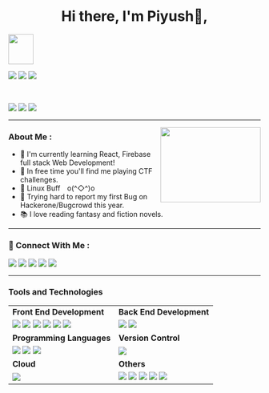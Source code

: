 ### <h1 align="center">Hi there, I'm Piyush👦,</h1> 
<img width="50" height="60" src="https://64.media.tumblr.com/e90d88a9c7b4c4ddc68131e9c4b49373/tumblr_nzh2l1KN7O1rwfctbo4_500.gifv"/>

[<img src="https://badges.pufler.dev/visits/p014ri5/p014ri5?style=for-the-badge&color=teal"/>](#)
[<img src="https://badges.pufler.dev/repos/p014ri5?style=for-the-badge&color=teal"/>](#)
[<img src="https://badges.pufler.dev/years/p014ri5?style=for-the-badge&color=teal"/>](#)

<br/>

[<img src="https://img.shields.io/badge/%F0%9F%A7%A1-Programming-blue?style=for-the-badge&color=orange"/>](#)
[<img src="https://img.shields.io/badge/%F0%9F%92%9C-Anime-blue?style=for-the-badge&color=purple"/>](#)
[<img src="https://img.shields.io/badge/%F0%9F%92%9A-Hacking-blue?style=for-the-badge&color=green"/>](#)

---

<img src="https://github.com/p014ri5/p014ri5/raw/master/assets/Developer.gif" align="right" height="150" width="200"/>

### About Me :

- 🐻 I'm currently learning React, Firebase full stack Web Development!
- 🚩 In free time you'll find me playing CTF challenges.
- 🐧 Linux Buff o(^◇^)o
- 🐞 Trying hard to report my first Bug on Hackerone/Bugcrowd this year.
- 📚 I love reading fantasy and fiction novels.

---

### 📱 Connect With Me :

[<img src="https://img.shields.io/badge/instagram-%23e4405f.svg?&style=for-the-badge&logo=instagram&logoColor=white"/>](https://instagram.com/p014ri5)
[<img src="https://img.shields.io/badge/twitter-%231da1f2.svg?&style=for-the-badge&logo=twitter&logoColor=white"/>](https://twitter.com/p014ri5)
[<img src="https://img.shields.io/badge/linkedin-%230077b5.svg?&style=for-the-badge&logo=linkedin&logoColor=white"/>](https://linkedin.com/in/p014ri5)
[<img src="https://img.shields.io/badge/discord-%237289da.svg?&style=for-the-badge&logo=discord&logoColor=white"/>](https://discord.com/users/547110674652856320)
[<img src="https://img.shields.io/badge/spotify-%231ed760.svg?&style=for-the-badge&logo=spotify&logoColor=white"/>](https://open.spotify.com/user/jnkeeicwyflylwezec1mdo7q4)

---

### Tools and Technologies


| | |
|--- |--- |
|__Front End Development__|__Back End Development__|
|[<img src="https://img.shields.io/badge/html5-%23e34f26.svg?&style=for-the-badge&logo=html5&logoColor=white"/>](#) [<img src="https://img.shields.io/badge/css3-%231572b6.svg?&style=for-the-badge&logo=css3&logoColor=white"/>](#) [<img src="https://img.shields.io/badge/javascript%20-%23323330.svg?&style=for-the-badge&logo=javascript&logoColor=%23F7DF1E"/>](#) [<img src="https://img.shields.io/badge/bootstrap-%23563d7c.svg?&style=for-the-badge&logo=bootstrap&logoColor=white"/>](#) [<img src="https://img.shields.io/badge/sass-%23cc6699.svg?&style=for-the-badge&logo=sass&logoColor=white"/>](#) [<img src="https://img.shields.io/badge/react%20-%2320232a.svg?&style=for-the-badge&logo=react&logoColor=%2361DAFB"/>](#) |[<img src="https://img.shields.io/badge/firebase%20-%2320232a.svg?&style=for-the-badge&logo=firebase&logoColor=%23ffca28"/>](#) [<img src="https://img.shields.io/badge/node.js%20-%2343853D.svg?&style=for-the-badge&logo=node.js&logoColor=white"/>](#) |
|__Programming Languages__|__Version Control__|
|[<img src="https://img.shields.io/badge/python%20-%2314354C.svg?&style=for-the-badge&logo=python&logoColor=white"/>](#) [<img src="https://img.shields.io/badge/c%20-%2300599C.svg?&style=for-the-badge&logo=c&logoColor=white"/>](#) [<img src="https://img.shields.io/badge/c++-%2300599c.svg?&style=for-the-badge&logo=C%2b%2b&logoColor=white"/>](#) |[<img src="https://img.shields.io/badge/git-%23f05032.svg?&style=for-the-badge&logo=git&logoColor=white"/>](#) |
|__Cloud__|__Others__|
|[<img src="https://img.shields.io/badge/heroku-%23430098.svg?&style=for-the-badge&logo=heroku&logoColor=white"/>](#) |[<img src="https://img.shields.io/badge/ubuntu-%23e95420.svg?&style=for-the-badge&logo=ubuntu&logoColor=white"/>](#) [<img src="https://img.shields.io/badge/vs%20code-%23007acc.svg?&style=for-the-badge&logo=visual%20studio%20code&logoColor=white"/>](#) [<img src="https://img.shields.io/badge/vim-%23019733.svg?&style=for-the-badge&logo=vim&logoColor=white"/>](#) [<img src="https://img.shields.io/badge/gnu%20bash-%234eaa25.svg?&style=for-the-badge&logo=gnu%20bash&logoColor=white"/>](#) [<img src="https://img.shields.io/badge/markdown-%23000000.svg?&style=for-the-badge&logo=markdown&logoColor=white"/>](#) |
